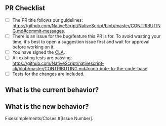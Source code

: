 <!--
We, the rest of the NativeScript community, thank you for your
contribution! 
To help the rest of the community review your change, please follow the instructions in the template.
-->

<!-- PULL REQUEST TEMPLATE -->
<!-- (Update "[ ]" to "[x]" to check a box) -->

## PR Checklist

- [ ] The PR title follows our guidelines: https://github.com/NativeScript/NativeScript/blob/master/CONTRIBUTING.md#commit-messages.
- [ ] There is an issue for the bug/feature this PR is for. To avoid wasting your time, it's best to open a suggestion issue first and wait for approval before working on it.
- [ ] You have signed the [CLA](http://www.nativescript.org/cla).
- [ ] All existing tests are passing: https://github.com/NativeScript/nativescript-cli/blob/master/CONTRIBUTING.md#contribute-to-the-code-base
- [ ] Tests for the changes are included.

## What is the current behavior?
<!-- Please describe the current behavior that you are modifying, or link to a relevant issue. -->

## What is the new behavior?
<!-- Describe the changes. -->

Fixes/Implements/Closes #[Issue Number].

<!-- If this PR contains a breaking change, please describe the impact and migration path for existing applications below. -->

<!-- 
BREAKING CHANGES:


[Describe the impact of the changes here.]

Migration steps:
[Provide a migration path for existing applications.]
-->


<!-- 
E2E TESTS

Additional e2e tests can be executed by comment including trigger phrase.

Phrases:
`test cli-smoke`: Smoke tests for `tns run`.
`test cli-create`: Tests for `tns create` commans.
`test cli-plugin`: Tests for `tns plugin *` commands.
`cli-preview`: Tests for `tns preview` command.
`cli-regression`: Tests for backward compatibility with old projects.
`cli-resources`: Test for resource generate.
`cli-tests`: Tests for `tns test` command.
`cli-vue`: Smoke tests for VueJS projects based on {N} cli.
`cli-templates`: Tests for `tns run` on {N} templates.
-->
